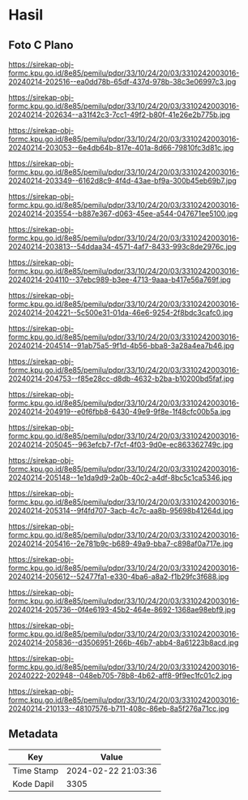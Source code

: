 # Hasil

## Foto C Plano

https://sirekap-obj-formc.kpu.go.id/8e85/pemilu/pdpr/33/10/24/20/03/3310242003016-20240214-202516--ea0dd78b-65df-437d-978b-38c3e06997c3.jpg

https://sirekap-obj-formc.kpu.go.id/8e85/pemilu/pdpr/33/10/24/20/03/3310242003016-20240214-202634--a31f42c3-7cc1-49f2-b80f-41e26e2b775b.jpg

https://sirekap-obj-formc.kpu.go.id/8e85/pemilu/pdpr/33/10/24/20/03/3310242003016-20240214-203053--6e4db64b-817e-401a-8d66-79810fc3d81c.jpg

https://sirekap-obj-formc.kpu.go.id/8e85/pemilu/pdpr/33/10/24/20/03/3310242003016-20240214-203349--6162d8c9-4f4d-43ae-bf9a-300b45eb69b7.jpg

https://sirekap-obj-formc.kpu.go.id/8e85/pemilu/pdpr/33/10/24/20/03/3310242003016-20240214-203554--b887e367-d063-45ee-a544-047671ee5100.jpg

https://sirekap-obj-formc.kpu.go.id/8e85/pemilu/pdpr/33/10/24/20/03/3310242003016-20240214-203813--54ddaa34-4571-4af7-8433-993c8de2976c.jpg

https://sirekap-obj-formc.kpu.go.id/8e85/pemilu/pdpr/33/10/24/20/03/3310242003016-20240214-204110--37ebc989-b3ee-4713-9aaa-b417e56a769f.jpg

https://sirekap-obj-formc.kpu.go.id/8e85/pemilu/pdpr/33/10/24/20/03/3310242003016-20240214-204221--5c500e31-01da-46e6-9254-2f8bdc3cafc0.jpg

https://sirekap-obj-formc.kpu.go.id/8e85/pemilu/pdpr/33/10/24/20/03/3310242003016-20240214-204514--91ab75a5-9f1d-4b56-bba8-3a28a4ea7b46.jpg

https://sirekap-obj-formc.kpu.go.id/8e85/pemilu/pdpr/33/10/24/20/03/3310242003016-20240214-204753--f85e28cc-d8db-4632-b2ba-b10200bd5faf.jpg

https://sirekap-obj-formc.kpu.go.id/8e85/pemilu/pdpr/33/10/24/20/03/3310242003016-20240214-204919--e0f6fbb8-6430-49e9-9f8e-1f48cfc00b5a.jpg

https://sirekap-obj-formc.kpu.go.id/8e85/pemilu/pdpr/33/10/24/20/03/3310242003016-20240214-205045--963efcb7-f7cf-4f03-9d0e-ec863362749c.jpg

https://sirekap-obj-formc.kpu.go.id/8e85/pemilu/pdpr/33/10/24/20/03/3310242003016-20240214-205148--1e1da9d9-2a0b-40c2-a4df-8bc5c1ca5346.jpg

https://sirekap-obj-formc.kpu.go.id/8e85/pemilu/pdpr/33/10/24/20/03/3310242003016-20240214-205314--9f4fd707-3acb-4c7c-aa8b-95698b41264d.jpg

https://sirekap-obj-formc.kpu.go.id/8e85/pemilu/pdpr/33/10/24/20/03/3310242003016-20240214-205416--2e781b9c-b689-49a9-bba7-c898af0a717e.jpg

https://sirekap-obj-formc.kpu.go.id/8e85/pemilu/pdpr/33/10/24/20/03/3310242003016-20240214-205612--52477fa1-e330-4ba6-a8a2-f1b29fc3f688.jpg

https://sirekap-obj-formc.kpu.go.id/8e85/pemilu/pdpr/33/10/24/20/03/3310242003016-20240214-205736--0f4e6193-45b2-464e-8692-1368ae98ebf9.jpg

https://sirekap-obj-formc.kpu.go.id/8e85/pemilu/pdpr/33/10/24/20/03/3310242003016-20240214-205836--d3506951-266b-46b7-abb4-8a61223b8acd.jpg

https://sirekap-obj-formc.kpu.go.id/8e85/pemilu/pdpr/33/10/24/20/03/3310242003016-20240222-202948--048eb705-78b8-4b62-aff8-9f9ec1fc01c2.jpg

https://sirekap-obj-formc.kpu.go.id/8e85/pemilu/pdpr/33/10/24/20/03/3310242003016-20240214-210133--48107576-b711-408c-86eb-8a5f276a71cc.jpg


## Metadata

| Key        | Value               |
| ---------- | ------------------- |
| Time Stamp | 2024-02-22 21:03:36 |
| Kode Dapil | 3305                |



